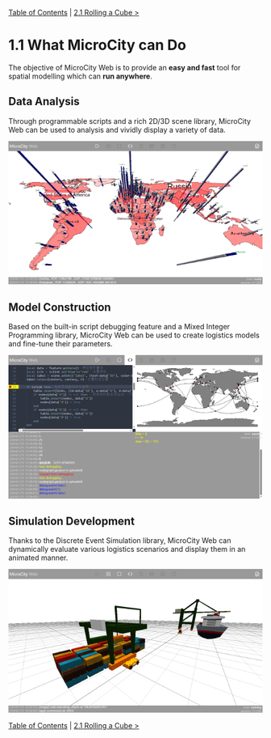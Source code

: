 [Table of Contents](readme.md) | [2.1 Rolling a Cube >](2.1_rolling_a_cube.md)

# 1.1 What MicroCity can Do
The objective of MicroCity Web is to provide an **easy and fast** tool for spatial modelling which can **run anywhere**.

## Data Analysis
Through programmable scripts and a rich 2D/3D scene library, MicroCity Web can be used to analysis and vividly display a variety of data.

![data visualization](./img/data_visulization.png)


## Model Construction
Based on the built-in script debugging feature and a Mixed Integer Programming library, MicroCity Web can be used to create logistics models and fine-tune their parameters.

![model analysis](./img/network_analysis.png)


## Simulation Development
Thanks to the Discrete Event Simulation library, MicroCity Web can dynamically evaluate various logistics scenarios and display them in an animated manner.

![terminal simulation](./img/terminal_simulation.apng)

[Table of Contents](readme.md) | [2.1 Rolling a Cube >](2.1_rolling_a_cube.md)